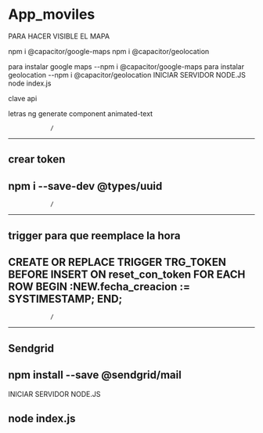 # App_moviles
 
PARA HACER VISIBLE EL MAPA

 npm i @capacitor/google-maps
  npm i @capacitor/geolocation

para instalar google maps 
--npm i @capacitor/google-maps
para instalar geolocation
--npm i @capacitor/geolocation
INICIAR SERVIDOR NODE.JS
node index.js


clave api



letras 
ng generate component animated-text

                /
-----------------------------------
crear token
-----------------------------------
npm i --save-dev @types/uuid
-----------------------------------
                /
-----------------------------------
trigger para que reemplace la hora 
-----------------------------------
CREATE OR REPLACE TRIGGER TRG_TOKEN
BEFORE INSERT ON reset_con_token
FOR EACH ROW
BEGIN 
  :NEW.fecha_creacion := SYSTIMESTAMP;
END;
-----------------------------------
                /
-----------------------------------
Sendgrid 
-----------------------------------
npm install --save @sendgrid/mail
-----------------------------------
INICIAR SERVIDOR NODE.JS

node index.js
-----------------------------------
